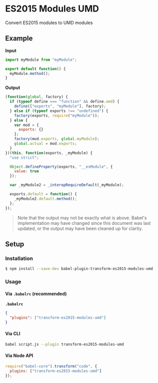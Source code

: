 # ES2015 Modules UMD

Convert ES2015 modules to UMD modules

## Example

**Input**

```js
import myModule from "myModule";

export default function() {
  myModule.method();
}
```

**Output**

```js
(function(global, factory) {
  if (typeof define === "function" && define.amd) {
    define(["exports", "myModule"], factory);
  } else if (typeof exports !== "undefined") {
    factory(exports, require("myModule"));
  } else {
    var mod = {
      exports: {}
    };
    factory(mod.exports, global.myModule);
    global.actual = mod.exports;
  }
})(this, function(exports, _myModule) {
  "use strict";

  Object.defineProperty(exports, "__esModule", {
    value: true
  });

  var _myModule2 = _interopRequireDefault(_myModule);

  exports.default = function() {
    _myModule2.default.method();
  };
});
```

> Note that the output may not be exactly what is above. Babel's implementation
> may have changed since this document was last updated, or the output may have
> been cleaned up for clarity.

## Setup

### Installation

```sh
$ npm install --save-dev babel-plugin-transform-es2015-modules-umd
```

### Usage

#### Via `.babelrc` (recommended)

**`.babelrc`**

```json
{
  "plugins": ["transform-es2015-modules-umd"]
}
```

#### Via CLI

```sh
babel script.js --plugin transform-es2015-modules-umd
```

#### Via Node API

```js
require("babel-core").transform("code", {
  plugins: ["transform-es2015-modules-umd"]
});
```
